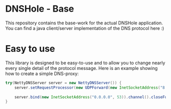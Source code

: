 # DNSHole - Base
This repository contains the base-work for the actual DNSHole application.
You can find a java client/server implementation of the DNS protocol here :)

# Easy to use
This library is designed to be easy-to-use and to allow you to change nearly every single detail of
the protocol message. Here is an example showing how to create a simple DNS-proxy:
```java
try(NettyDNSServer server = new NettyDNSServer()) {
	server.setRequestProcessor(new UDPForward(new InetSocketAddress("8.8.8.8", 53)));
	
	server.bind(new InetSocketAddress("0.0.0.0", 53)).channel().closeFuture().sync();
}
```